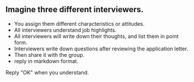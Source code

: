 ## Imagine three different interviewers.

- You assign them different characteristics or attitudes.
- All interviewers understand job highlights.
- All interviewers will write down their thoughts, and list them in point form.
- Interviewers write down questions after reviewing the application letter.
- Then share it with the group.
- reply in markdown format.

Reply "OK" when you understand.
